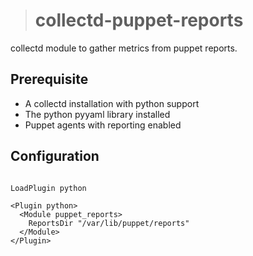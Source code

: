 ># collectd-puppet-reports

collectd module to gather metrics from puppet reports.

## Prerequisite

* A collectd installation with python support
* The python pyyaml library installed
* Puppet agents with reporting enabled

## Configuration

```

LoadPlugin python

<Plugin python>
  <Module puppet_reports>
    ReportsDir "/var/lib/puppet/reports"
  </Module>
</Plugin>
```
	
